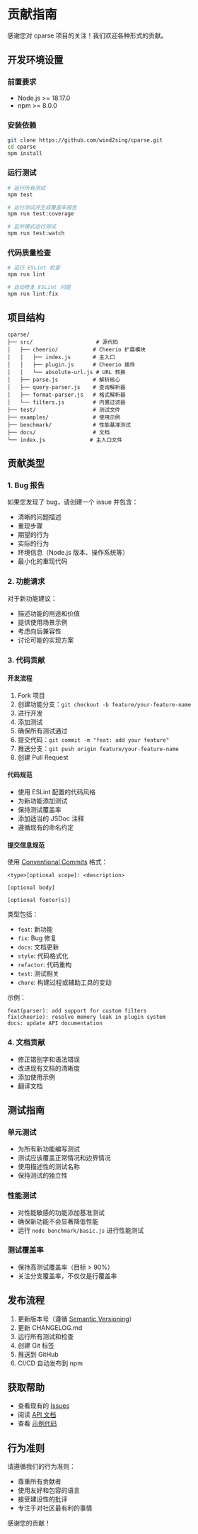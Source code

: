 # 贡献指南

感谢您对 cparse 项目的关注！我们欢迎各种形式的贡献。

## 开发环境设置

### 前置要求

- Node.js >= 18.17.0
- npm >= 8.0.0

### 安装依赖

```bash
git clone https://github.com/wind2sing/cparse.git
cd cparse
npm install
```

### 运行测试

```bash
# 运行所有测试
npm test

# 运行测试并生成覆盖率报告
npm run test:coverage

# 监听模式运行测试
npm run test:watch
```

### 代码质量检查

```bash
# 运行 ESLint 检查
npm run lint

# 自动修复 ESLint 问题
npm run lint:fix
```

## 项目结构

```
cparse/
├── src/                    # 源代码
│   ├── cheerio/           # Cheerio 扩展模块
│   │   ├── index.js       # 主入口
│   │   ├── plugin.js      # Cheerio 插件
│   │   └── absolute-url.js # URL 转换
│   ├── parse.js           # 解析核心
│   ├── query-parser.js    # 查询解析器
│   ├── format-parser.js   # 格式解析器
│   └── filters.js         # 内置过滤器
├── test/                  # 测试文件
├── examples/              # 使用示例
├── benchmark/             # 性能基准测试
├── docs/                  # 文档
└── index.js              # 主入口文件
```

## 贡献类型

### 1. Bug 报告

如果您发现了 bug，请创建一个 issue 并包含：

- 清晰的问题描述
- 重现步骤
- 期望的行为
- 实际的行为
- 环境信息（Node.js 版本、操作系统等）
- 最小化的重现代码

### 2. 功能请求

对于新功能建议：

- 描述功能的用途和价值
- 提供使用场景示例
- 考虑向后兼容性
- 讨论可能的实现方案

### 3. 代码贡献

#### 开发流程

1. Fork 项目
2. 创建功能分支：`git checkout -b feature/your-feature-name`
3. 进行开发
4. 添加测试
5. 确保所有测试通过
6. 提交代码：`git commit -m "feat: add your feature"`
7. 推送分支：`git push origin feature/your-feature-name`
8. 创建 Pull Request

#### 代码规范

- 使用 ESLint 配置的代码风格
- 为新功能添加测试
- 保持测试覆盖率
- 添加适当的 JSDoc 注释
- 遵循现有的命名约定

#### 提交信息规范

使用 [Conventional Commits](https://conventionalcommits.org/) 格式：

```
<type>[optional scope]: <description>

[optional body]

[optional footer(s)]
```

类型包括：
- `feat`: 新功能
- `fix`: Bug 修复
- `docs`: 文档更新
- `style`: 代码格式化
- `refactor`: 代码重构
- `test`: 测试相关
- `chore`: 构建过程或辅助工具的变动

示例：
```
feat(parser): add support for custom filters
fix(cheerio): resolve memory leak in plugin system
docs: update API documentation
```

### 4. 文档贡献

- 修正错别字和语法错误
- 改进现有文档的清晰度
- 添加使用示例
- 翻译文档

## 测试指南

### 单元测试

- 为所有新功能编写测试
- 测试应该覆盖正常情况和边界情况
- 使用描述性的测试名称
- 保持测试的独立性

### 性能测试

- 对性能敏感的功能添加基准测试
- 确保新功能不会显著降低性能
- 运行 `node benchmark/basic.js` 进行性能测试

### 测试覆盖率

- 保持高测试覆盖率（目标 > 90%）
- 关注分支覆盖率，不仅仅是行覆盖率

## 发布流程

1. 更新版本号（遵循 [Semantic Versioning](https://semver.org/)）
2. 更新 CHANGELOG.md
3. 运行所有测试和检查
4. 创建 Git 标签
5. 推送到 GitHub
6. CI/CD 自动发布到 npm

## 获取帮助

- 查看现有的 [Issues](https://github.com/wind2sing/cparse/issues)
- 阅读 [API 文档](../README.md)
- 查看 [示例代码](../examples/)

## 行为准则

请遵循我们的行为准则：

- 尊重所有贡献者
- 使用友好和包容的语言
- 接受建设性的批评
- 专注于对社区最有利的事情

感谢您的贡献！
